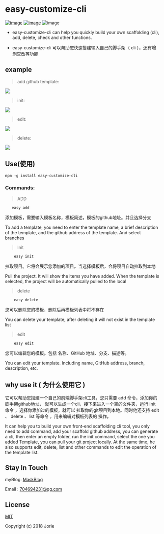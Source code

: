 # easy-customize-cli

[![image](https://img.shields.io/badge/Myblog-Mask-yellowgreen.svg)](https://maskblog.com)
[![image](https://img.shields.io/badge/npm-%3E%3D3.10.10-brightgreen.svg)](https://www.npmjs.com/package/easy-customize-cli)
![image](https://img.shields.io/npm/l/express.svg)

- easy-customize-cli can help you quickly build your own scaffolding (cli), add, delete, check and other functions.

- easy-customize-cli 可以帮助您快速搭建输入自己的脚手架（ cli ），还有增删查改等功能

## example

 > add github template:
<div>
    <img src='https://rawcdn.githack.com/Lemenxzy/easy-customize-cli/master/imgs/add.gif'/>
</div>

  > init:
<div>
    <img src='https://rawcdn.githack.com/Lemenxzy/easy-customize-cli/master/imgs/init.gif'/>
</div>

  > edit:
<div>
    <img src='https://rawcdn.githack.com/Lemenxzy/easy-customize-cli/master/imgs/edit.gif'/>
</div>

  > delete:
<div>
    <img src='https://rawcdn.githack.com/Lemenxzy/easy-customize-cli/master/imgs/delete.gif'/>
</div>

## Use(使用)

 ```shell
 npm -g install easy-customize-cli
 ```
### Commands:
>ADD
```shell
   easy add
```

添加模板，需要输入模板名称，模板简述，模板的github地址。并且选择分支

To add a template, you need to enter the template name, a brief description of the template, and the github address of the template. And select branches

>Init
```shell
    easy init
```

拉取项目。它将会展示您添加的项目。当选择模板后，会将项目自动拉取到本地

Pull the project. It will show the items you have added. When the template is selected, the project will be automatically pulled to the local



>delete
```shell
    easy delete
```

您可以删除您的模板，删除后再模板列表中将不存在

You can delete your template, after deleting it will not exist in the template list


>edit
```shell
    easy edit
```

您可以编辑您的模板。包括 名称、GitHub 地址、分支、描述等。

You can edit your template. Including name, GitHub address, branch, description, etc.


## why use it ( 为什么使用它 )

它可以帮助您搭建一个自己的前端脚手架cli工具，您只需要 add 命令，添加你的脚手架github地址，
就可以生成一个cli，接下来进入一个空的文件夹，运行 init 命令 ，选择你添加过的模板，就可以
拉取你的git项目到本地。同时他还支持 edit 、 delete 、list 等命令 ，用来编辑对模板列表的
操作。

It can help you to build your own front-end scaffolding cli tool, you only need to add command, add your scaffold github address, you can generate a cli, then enter an empty folder, run the init command, select the one you added Template, you can pull your git project locally. At the same time, he also supports edit, delete, list and other commands to edit the operation of the template list.


## Stay In Touch

myBlog: [MaskBlog](https://maskblog.com)

Email : 704694231@qq.com

## License

[MIT](https://opensource.org/licenses/MIT)

Copyright (c) 2018 Jorie